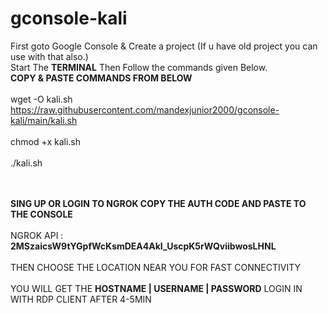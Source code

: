 # gconsole-kali

First goto Google Console & Create a project (If u have old project you can use with that also.)<br>
Start The <b>TERMINAL</b> Then Follow the commands given Below.
<br>
<b>COPY & PASTE COMMANDS FROM BELOW</b>
<br>
<br>
wget -O kali.sh https://raw.githubusercontent.com/mandexjunior2000/gconsole-kali/main/kali.sh
<br>
<br>
chmod +x kali.sh
<br>
<br>
./kali.sh

<br>
<br>
<b>SING UP OR LOGIN TO NGROK COPY THE AUTH CODE AND PASTE TO THE CONSOLE</b>
<br>
<br>
NGROK API : <b>2MSzaicsW9tYGpfWcKsmDEA4AkI_UscpK5rWQviibwosLHNL</b> <br><br>
THEN CHOOSE THE LOCATION NEAR YOU FOR FAST CONNECTIVITY
<br>
<br>
YOU WILL GET THE <b>HOSTNAME | USERNAME | PASSWORD</b>
 LOGIN IN WITH RDP CLIENT AFTER 4-5MIN



